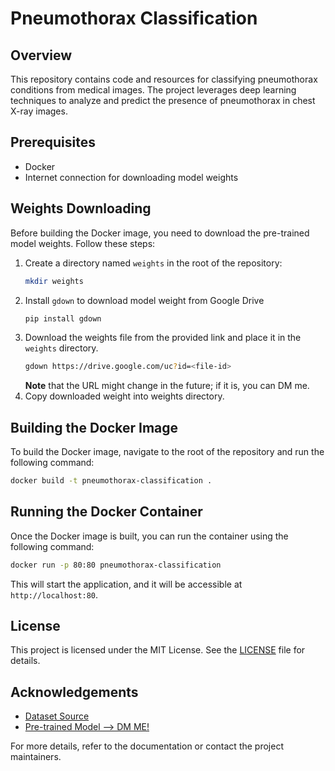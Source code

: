 # Pneumothorax Classification

## Overview
This repository contains code and resources for classifying pneumothorax conditions from medical images. The project leverages deep learning techniques to analyze and predict the presence of pneumothorax in chest X-ray images.

## Prerequisites
- Docker
- Internet connection for downloading model weights

## Weights Downloading
Before building the Docker image, you need to download the pre-trained model weights. Follow these steps:

1. Create a directory named `weights` in the root of the repository:
    ```sh
    mkdir weights
    ```
2. Install `gdown` to download model weight from Google Drive
   ```sh
   pip install gdown
   ```
4. Download the weights file from the provided link and place it in the `weights` directory. 
    ```sh
    gdown https://drive.google.com/uc?id=<file-id>
    ```
   **Note** that the URL might change in the future; if it is, you can DM me.
5. Copy downloaded weight into weights directory.
## Building the Docker Image
To build the Docker image, navigate to the root of the repository and run the following command:
```sh
docker build -t pneumothorax-classification .
```

## Running the Docker Container
Once the Docker image is built, you can run the container using the following command:
```sh
docker run -p 80:80 pneumothorax-classification
```

This will start the application, and it will be accessible at `http://localhost:80`.

## License
This project is licensed under the MIT License. See the [LICENSE](LICENSE) file for details.

## Acknowledgements
- [Dataset Source](https://www.kaggle.com/datasets/abhishek/siim-png-images?select=test_png)
- [Pre-trained Model --> DM ME!](https://www.instagram.com/chogerlatte/)

For more details, refer to the documentation or contact the project maintainers.
